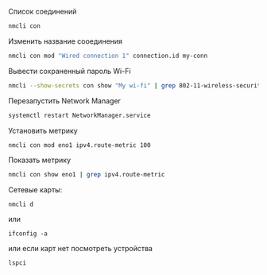 Список соединений
```bash
nmcli con
```

Изменить название сооединения
```bash
nmcli con mod "Wired connection 1" connection.id my-conn
```

Вывести сохраненный пароль Wi-Fi
```bash
nmcli --show-secrets con show "My wi-fi" | grep 802-11-wireless-security.psk
```

Перезапустить Network Manager
```bash
systemctl restart NetworkManager.service
```

Установить метрику
```bash
nmcli con mod eno1 ipv4.route-metric 100
```

Показать метрику
```bash
nmcli con show eno1 | grep ipv4.route-metric
```

Сетевые карты:
<pre><code>nmcli d</code></pre>
или
<pre><code>ifconfig -a</code></pre>
или если карт нет посмотреть устройства
<pre><code>lspci</code></pre>
